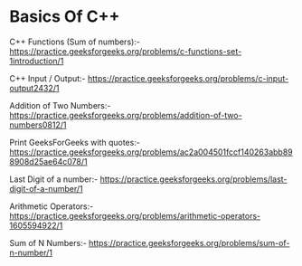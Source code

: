 # Basics Of C++

C++ Functions (Sum of numbers):-
https://practice.geeksforgeeks.org/problems/c-functions-set-1introduction/1

C++ Input / Output:-
https://practice.geeksforgeeks.org/problems/c-input-output2432/1

Addition of Two Numbers:-
https://practice.geeksforgeeks.org/problems/addition-of-two-numbers0812/1

Print GeeksForGeeks with quotes:-
https://practice.geeksforgeeks.org/problems/ac2a004501fccf140263abb898908d25ae64c078/1

Last Digit of a number:-
https://practice.geeksforgeeks.org/problems/last-digit-of-a-number/1

Arithmetic Operators:-
https://practice.geeksforgeeks.org/problems/arithmetic-operators-1605594922/1

Sum of N Numbers:-
https://practice.geeksforgeeks.org/problems/sum-of-n-number/1
